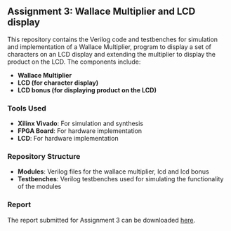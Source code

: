 ## Assignment 3: Wallace Multiplier and LCD display

This repository contains the Verilog code and testbenches for simulation and implementation of a Wallace Multiplier, program to display a set of characters on an LCD display and extending the multiplier to display the product on the LCD. The components include:

- **Wallace Multiplier**
- **LCD (for character display)**
- **LCD bonus (for displaying product on the LCD)**

### Tools Used
- **Xilinx Vivado**: For simulation and synthesis
- **FPGA Board**: For hardware implementation
- **LCD**: For hardware implementation

### Repository Structure
- **Modules**: Verilog files for the wallace multiplier, lcd and lcd bonus
- **Testbenches**: Verilog testbenches used for simulating the functionality of the modules

### Report
The report submitted for Assignment 3 can be downloaded [here](https://github.com/aadarshram/MicroProcessorsLab_EE2016/blob/main/Assignment_3/Assgn3_Report.pdf).
